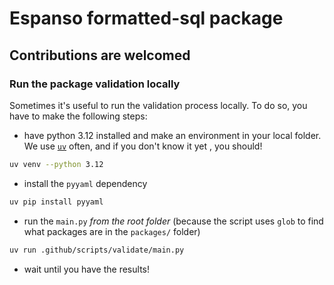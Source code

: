 # Espanso formatted-sql package

## Contributions are welcomed

### Run the package validation locally

Sometimes it's useful to run the validation process locally. To do so, you have
to make the following steps:

- have python 3.12 installed and make an environment in your local folder. We
use [`uv`](https://github.com/astral-sh/uv) often, and if you don't know it yet
, you should!

```bash
uv venv --python 3.12
```

- install the `pyyaml` dependency

```bash
uv pip install pyyaml
```

- run the `main.py` *from the root folder* (because the script uses `glob` to
find what packages are in the `packages/` folder)

```bash
uv run .github/scripts/validate/main.py
```

- wait until you have the results!
